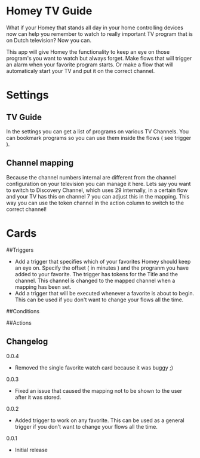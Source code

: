 # Homey TV Guide

What if your Homey that stands all day in your home controlling devices now can help you remember to watch to really important
TV program that is on Dutch television? Now you can.

This app will give Homey the functionality to keep an eye on those program's you want to watch but always forget. Make flows 
that will trigger an alarm when your favorite program starts. Or make a flow that will automaticaly start your TV and put it on the correct channel. 

# Settings

## TV Guide

In the settings you can get a list of programs on various TV Channels. You can bookmark 
programs so you can use them inside the flows ( see trigger ). 

## Channel mapping

Because the channel numbers internal are different from the channel configuration on your television you can manage it here. Lets say you want to switch to Discovery Channel, which uses 29 internally, in a certain flow and your TV has this on channel 7 you can adjust this in the mapping. This way you can use the token channel in the 
action column to switch to the correct channel!


# Cards

##Triggers

- Add a trigger that specifies which of your favorites Homey should keep an eye on. Specify the offset ( in minutes ) and the progranm you have added to your favorite.
  The trigger has tokens for the Title and the channel. This channel is changed to the mapped channel when a mapping has been set.
- Add a trigger that will be executed whenever a favorite is about to begin. This can be used if you don't want to change your flows all the time.

##Conditions

##Actions

## Changelog

0.0.4
* Removed the single favorite watch card because it was buggy ;)

0.0.3
* Fixed an issue that caused the mapping not to be shown to the user after it was stored.

0.0.2
* Added trigger to work on any favorite. This can be used as a general trigger if you don't want to change your flows all the time.

0.0.1
* Initial release
